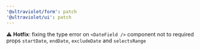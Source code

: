 ```yaml
---
'@ultraviolet/form': patch
'@ultraviolet/ui': patch
---
```


⚠️ **Hotfix**: fixing the type error on `<DateField />` component not to required props `startDate`, `endDate`, `excludeDate` and `selectsRange`
